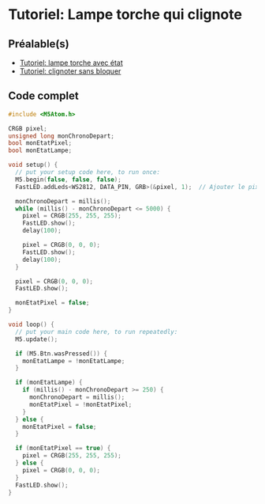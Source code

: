 # Tutoriel: Lampe torche qui clignote

## Préalable(s)

- [Tutoriel: lampe torche avec état](/m5stack/atom/tutoriel/lampe-torche-etat.md)
- [Tutoriel: clignoter sans bloquer](/m5stack/atom/tutoriel/clignoter-sans-bloquer.md)

## Code complet

```cpp
#include <M5Atom.h>

CRGB pixel;
unsigned long monChronoDepart;
bool monEtatPixel;
bool monEtatLampe;

void setup() {
  // put your setup code here, to run once:
  M5.begin(false, false, false);
  FastLED.addLeds<WS2812, DATA_PIN, GRB>(&pixel, 1);  // Ajouter le pixel du M5Atom à FastLED

  monChronoDepart = millis();
  while (millis() - monChronoDepart <= 5000) {
    pixel = CRGB(255, 255, 255);
    FastLED.show();
    delay(100);

    pixel = CRGB(0, 0, 0);
    FastLED.show();
    delay(100);
  }

  pixel = CRGB(0, 0, 0);
  FastLED.show();

  monEtatPixel = false;
}

void loop() {
  // put your main code here, to run repeatedly:
  M5.update();

  if (M5.Btn.wasPressed()) {
    monEtatLampe = !monEtatLampe;
  }

  if (monEtatLampe) {
    if (millis() - monChronoDepart >= 250) {
      monChronoDepart = millis();
      monEtatPixel = !monEtatPixel;
    }
  } else {
    monEtatPixel = false;
  }

  if (monEtatPixel == true) {
    pixel = CRGB(255, 255, 255);
  } else {
    pixel = CRGB(0, 0, 0);
  }
  FastLED.show();
}
```